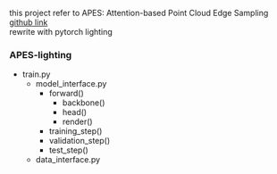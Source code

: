 this project refer to APES: Attention-based Point Cloud Edge Sampling  
[github link](https://github.com/JunweiZheng93/APES)  
rewrite with pytorch lighting

### APES-lighting
- train.py
    - model_interface.py
        - forward()
            - backbone()
            - head()
            - render()
        - training_step()
        - validation_step()
        - test_step()
    - data_interface.py